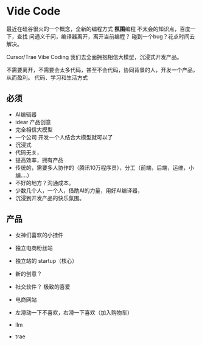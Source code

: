 # Vide Code
最近在硅谷很火的一个概念，全新的编程方式
**氛围**编程
不太会的知识点，百度一下，查找
问通义千问，编译器离开，离开当前编程？
碰到一个bug？花点时间去解决。

Cursor/Trae
Vibe Coding 我们去全面拥抱相信大模型，沉浸式开发产品。

不需要离开，不需要会太多代码，甚至不会代码，协同背景的人，开发一个产品，从而盈利。
代码、学习和生活方式

## 必须
 - AI编辑器
 - idear 产品创意
 - 完全相信大模型 
 - 一个公司 开发一个人结合大模型就可以了
 - 沉浸式
 - 代码无关，
 - 提高效率，拥有产品
 - 传统的，需要多人协作的（腾讯10万程序员），分工（前端，后端，运维，小编....）
 - 不好的地方？沟通成本。
 - 少数几个人，一个人，借助AI的力量，用好AI编译器，
 - 沉浸到开发产品的快乐氛围。

## 产品
 - 女神们喜欢的小挂件
 - 独立电商粉丝站
 - 独立站的 startup（核心）

 - 新的创意？
 - 社交软件？ 极致的喜爱
 - 电商网站
 - 左滑动一下不喜欢，右滑一下喜欢（加入购物车）

 - llm
 - trae


